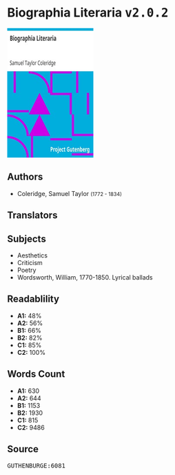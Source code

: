 # Biographia Literaria <kbd>v2.0.2</kbd>

![](./cover.medium.jpg "")

## Authors


 - Coleridge, Samuel Taylor <small>(1772 - 1834)</small>

## Translators



## Subjects


 - Aesthetics
 - Criticism
 - Poetry
 - Wordsworth, William, 1770-1850. Lyrical ballads

## Readablility


 - **A1:** 48%
 - **A2:** 56%
 - **B1:** 66%
 - **B2:** 82%
 - **C1:** 85%
 - **C2:** 100%

## Words Count


 - **A1:** 630
 - **A2:** 644
 - **B1:** 1153
 - **B2:** 1930
 - **C1:** 815
 - **C2:** 9486

## Source


<kbd>GUTHENBURGE:6081</kbd>

